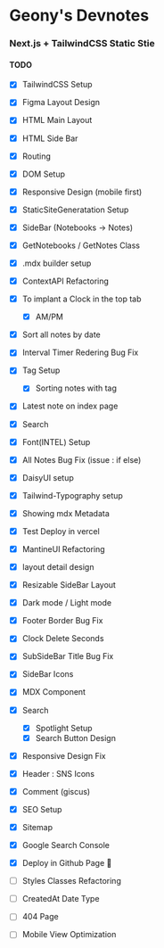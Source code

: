# Geony's Devnotes

### Next.js + TailwindCSS Static Stie

#### TODO

- [x] TailwindCSS Setup
- [x] Figma Layout Design
- [x] HTML Main Layout
- [x] HTML Side Bar
- [x] Routing
- [x] DOM Setup
- [x] Responsive Design (mobile first)
- [x] StaticSiteGeneratation Setup
- [x] SideBar (Notebooks -> Notes)
- [x] GetNotebooks / GetNotes Class
- [x] .mdx builder setup
- [x] ContextAPI Refactoring
- [x] To implant a Clock in the top tab
  - [x] AM/PM
- [x] Sort all notes by date
- [x] Interval Timer Redering Bug Fix
- [x] Tag Setup
  - [x] Sorting notes with tag
- [x] Latest note on index page
- [x] Search
- [x] Font(INTEL) Setup
- [x] All Notes Bug Fix (issue : if else)
- [x] DaisyUI setup
- [x] Tailwind-Typography setup
- [x] Showing mdx Metadata
- [x] Test Deploy in vercel
- [x] MantineUI Refactoring
- [x] layout detail design
- [x] Resizable SideBar Layout
- [x] Dark mode / Light mode
- [x] Footer Border Bug Fix
- [x] Clock Delete Seconds
- [x] SubSideBar Title Bug Fix
- [x] SideBar Icons
- [x] MDX Component
- [x] Search
  - [x] Spotlight Setup
  - [x] Search Button Design
- [x] Responsive Design Fix
- [x] Header : SNS Icons
- [x] Comment (giscus)
- [x] SEO Setup
- [x] Sitemap
- [x] Google Search Console
- [x] Deploy in Github Page 🚀

- [ ] Styles Classes Refactoring
- [ ] CreatedAt Date Type
- [ ] 404 Page
- [ ] Mobile View Optimization
